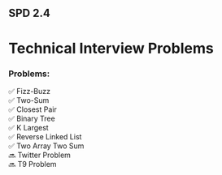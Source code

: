 ## SPD 2.4 
# Technical Interview Problems

### Problems:

✅ Fizz-Buzz  
✅ Two-Sum  
✅ Closest Pair  
✅ Binary Tree  
✅ K Largest  
✅ Reverse Linked List  
✅ Two Array Two Sum  
🔜 Twitter Problem  
🔜 T9 Problem  